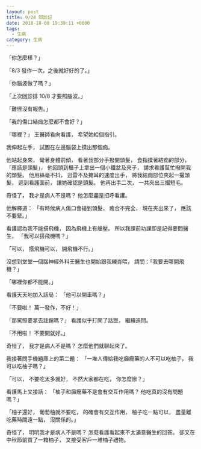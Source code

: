 ```yaml
---
layout: post
title: 9/28 回診記
date: 2018-10-08 19:39:11 +0000
tags:
  - 生病
category: 生病
---
```


「你怎麼樣？」

「8/3 發作一次，之後就好好的了。」

<!--more-->
「你腦波做了嗎？」

「上次回診排 10/8 才要照腦波。」

「難怪沒有報告。」

「我的傷口結痂怎麼都不會好？」

「哪裡？」
王醫師看向看護，
希望她給個指引。

我伸起左手，
試圖在左邊腦袋上摸出那個痂。

他站起身來，
彎著身體前傾，
看著我部分手撥開頭髮，
食指摸著結痂的部分，
「應該是頭髮」，
他回頭到櫃子上拿出一個小鐵盆及夾子，
請求看護幫忙撥開我的頭髮。
他用絲毫不抖，
迅雷不及掩耳的速度出手，
將我結痂部位夾起一撮頭髮，
遞到看護面前，
讓她確認是頭髮。
他再出手二次，
一共夾出三撮短毛。

奇怪了，
我才是病人不是嗎？
他怎麼盡是招呼看護。

他解釋道：
「有時候病人傷口會碰到頭髮，
癒合不完全，
現在夾出來了，
應該不要緊。」

看護認為我不能搭飛機，
因為飛機上有艙壓。
所以我課前功課即是記得要問醫生，
「我可以搭飛機嗎？」

「可以，
搭飛機可以，
開飛機不行。」

沒想到堂堂一個腦神經外科王醫生也開始跟我練肖喂，
請問：「我要去哪開飛機？」

「哪裡你都不能開。」

看護天天地加入話局：
「他可以開車嗎？」

「不要啦！
萬一發作，不好！」

「那駕照要拿去註銷嗎？」
看護似乎打開了話匣，
繼續追問。

「不用啦！
不要開就好。」

奇怪了，
我才是病人不是嗎？
怎麼他們就聊起來了。

我接著問手機題庫上的第二題：
「一堆人傳給我吃癲癇藥的人不可以吃柚子，
我可以吃柚子嗎？」

「可以，
不要吃太多就好，
不然大家都在吃，
你怎麼辦？」

看護馬上又接話：
「柚子和癲癇藥不是會有交互作用嗎？
他吃真的沒有問題嗎？」

「柚子還好，
葡萄柚就不要吃，
的確會有交互作用，
柚子吃一點可以，
盡量離吃藥時間遠一點，
沒關係的。」

奇怪了，
明明我才是病人不是嗎？
怎麼看護看起來不太滿意醫生的回答。
卻又在中秋節前買了一箱柚子，
又接受客戶一堆柚子禮物。
